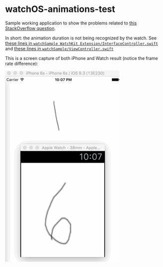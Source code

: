 # watchOS-animations-test

Sample working application to show the problems related to [this StackOverflow question](http://stackoverflow.com/questions/36975649/cannot-change-duration-of-animated-dynamic-images-in-watchos-2).

In short: the animation duration is not being recognized by the watch. See [these lines in `watchSample WatchKit Extension/InterfaceController.swift`](watchSample%20WatchKit%20Extension/InterfaceController.swift#L54-80) and [these lines in `watchSample/ViewController.swift`](watchSample/ViewController.swift#L21-30)

This is a screen capture of both iPhone and Watch result (notice the frame rate difference):

![sample.gif](sample.gif)
